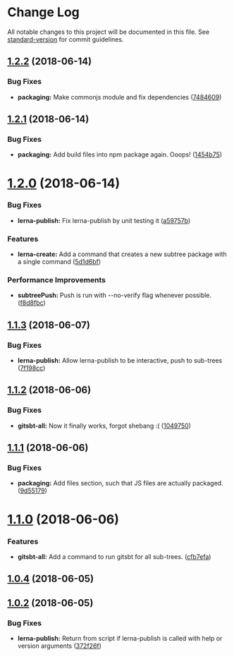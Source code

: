 # Change Log

All notable changes to this project will be documented in this file. See [standard-version](https://github.com/conventional-changelog/standard-version) for commit guidelines.

<a name="1.2.2"></a>
## [1.2.2](https://gitlab.com/mcdrohmann/lerna-subtree-publish/compare/v1.2.1...v1.2.2) (2018-06-14)


### Bug Fixes

* **packaging:** Make commonjs module and fix dependencies ([7484609](https://gitlab.com/mcdrohmann/lerna-subtree-publish/commit/7484609))



<a name="1.2.1"></a>
## [1.2.1](https://gitlab.com/mcdrohmann/lerna-subtree-publish/compare/v1.2.0...v1.2.1) (2018-06-14)


### Bug Fixes

* **packaging:** Add build files into npm package again. Ooops! ([1454b75](https://gitlab.com/mcdrohmann/lerna-subtree-publish/commit/1454b75))



<a name="1.2.0"></a>
# [1.2.0](https://gitlab.com/mcdrohmann/lerna-subtree-publish/compare/v1.1.3...v1.2.0) (2018-06-14)


### Bug Fixes

* **lerna-publish:** Fix lerna-publish by unit testing it ([a59757b](https://gitlab.com/mcdrohmann/lerna-subtree-publish/commit/a59757b))


### Features

* **lerna-create:** Add a command that creates a new subtree package with a single command ([5d1d6bf](https://gitlab.com/mcdrohmann/lerna-subtree-publish/commit/5d1d6bf))


### Performance Improvements

* **subtreePush:** Push is run with --no-verify flag whenever possible. ([f8d8fbc](https://gitlab.com/mcdrohmann/lerna-subtree-publish/commit/f8d8fbc))



<a name="1.1.3"></a>
## [1.1.3](https://gitlab.com/mcdrohmann/lerna-subtree-publish/compare/v1.1.2...v1.1.3) (2018-06-07)


### Bug Fixes

* **lerna-publish:** Allow lerna-publish to be interactive, push to sub-trees ([7f198cc](https://gitlab.com/mcdrohmann/lerna-subtree-publish/commit/7f198cc))



<a name="1.1.2"></a>
## [1.1.2](https://gitlab.com/mcdrohmann/lerna-subtree-publish/compare/v1.1.1...v1.1.2) (2018-06-06)


### Bug Fixes

* **gitsbt-all:** Now it finally works, forgot shebang :( ([1049750](https://gitlab.com/mcdrohmann/lerna-subtree-publish/commit/1049750))



<a name="1.1.1"></a>
## [1.1.1](https://gitlab.com/mcdrohmann/lerna-subtree-publish/compare/v1.1.0...v1.1.1) (2018-06-06)


### Bug Fixes

* **packaging:** Add files section, such that JS files are actually packaged. ([9d55179](https://gitlab.com/mcdrohmann/lerna-subtree-publish/commit/9d55179))



<a name="1.1.0"></a>
# [1.1.0](https://gitlab.com/mcdrohmann/lerna-subtree-publish/compare/v1.0.4...v1.1.0) (2018-06-06)


### Features

* **gitsbt-all:** Add a command to run gitsbt for all sub-trees. ([cfb7efa](https://gitlab.com/mcdrohmann/lerna-subtree-publish/commit/cfb7efa))



<a name="1.0.4"></a>
## [1.0.4](https://gitlab.com/mcdrohmann/lerna-subtree-publish/compare/v1.0.3...v1.0.4) (2018-06-05)



<a name="1.0.2"></a>
## [1.0.2](https://gitlab.com/mcdrohmann/lerna-subtree-publish/compare/v1.0.1...v1.0.2) (2018-06-05)


### Bug Fixes

* **lerna-publish:** Return from script if lerna-publish is called with help or version arguments ([372f26f](https://gitlab.com/mcdrohmann/lerna-subtree-publish/commit/372f26f))
